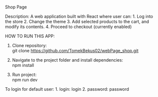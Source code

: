 Shop Page

Description:
    A web application built with React where user can:
    1. Log into the store 
    2. Change the theme 
    3. Add selected products to the cart, and modify its contents. 
    4. Proceed to checkout (currently enabled)

HOW TO RUN THIS APP:
   1. Clone repository:  
      git clone https://github.com/TomekBekus02/webPage_shop.git
      
   2. Navigate to the project folder and install dependencies:  
      npm install
      
   3. Run project:  
      npm run dev

To login for default user:
    1. login:  login
    2. password: password
